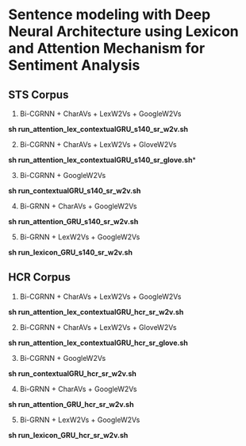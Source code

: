 # Sentence modeling with Deep Neural Architecture using Lexicon and Attention Mechanism for Sentiment Analysis

## STS Corpus
1. Bi-CGRNN + CharAVs + LexW2Vs + GoogleW2Vs

  **sh run_attention_lex_contextualGRU_s140_sr_w2v.sh**

2. Bi-CGRNN + CharAVs + LexW2Vs + GloveW2Vs

  **sh run_attention_lex_contextualGRU_s140_sr_glove.sh***

3. Bi-CGRNN + GoogleW2Vs

  **sh run_contextualGRU_s140_sr_w2v.sh**

4. Bi-GRNN + CharAVs + GoogleW2Vs

  **sh run_attention_GRU_s140_sr_w2v.sh**

5. Bi-GRNN + LexW2Vs + GoogleW2Vs

  **sh run_lexicon_GRU_s140_sr_w2v.sh**

## HCR Corpus
1. Bi-CGRNN + CharAVs + LexW2Vs + GoogleW2Vs

  **sh run_attention_lex_contextualGRU_hcr_sr_w2v.sh**

2. Bi-CGRNN + CharAVs + LexW2Vs + GloveW2Vs

  **sh run_attention_lex_contextualGRU_hcr_sr_glove.sh**

3. Bi-CGRNN + GoogleW2Vs

  **sh run_contextualGRU_hcr_sr_w2v.sh**

4. Bi-GRNN + CharAVs + GoogleW2Vs

  **sh run_attention_GRU_hcr_sr_w2v.sh**

5. Bi-GRNN + LexW2Vs + GoogleW2Vs

  **sh run_lexicon_GRU_hcr_sr_w2v.sh**
